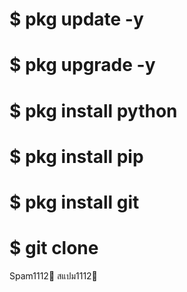 # $ pkg update -y
# $ pkg upgrade -y
# $ pkg install python
# $ pkg install pip
# $ pkg install git
# $ git clone
Spam1112🤫
สแปม1112🤫

